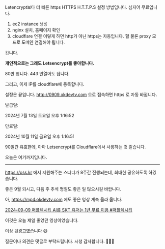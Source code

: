 Letencrypt보다 더 빠른 https HTTPS H.T.T.P.S 설정 방법입니다.
심지어 무료입니다.

1. ec2 instance 생성
2. nginx 설치, 홈페이지 확인
3. cloudflare 연결
이렇게 하면 http가 아닌 https는 자동입니다. 헐
물론 proxy 모드로 도메인 연결해야 됩니다.

갑니다.

**개인적으로는 그래도 Letsencrypt를 좋아합니다.**

80만 엽니다. 443 안열어도 됩니다.

그리고, 이제 IP를 cloudflare에 등록합니다.

설정은 끝입니다.
http://0909.okdevtv.com 으로 접속하면 
https 로 자동 바뀝니다.

발급일:

2024년 7월 13일 토요일 오후 1:16:52

만료일:

2024년 10월 11일 금요일 오후 1:16:51

90일간 유효한데, 아마 Letsencrypt를 Cloudflare에서 사용하는 것 같습니다.

오늘은 여기까지입니다.

---

https://oss.kr 에서 지원해주는 스터디가 8주간 진행되는데,
최대한 공유하도록 하겠습니다.

좋은 9월 되시고, 다음 주 추석 명절도 좋은 일 많으시길 바랍니다.

아,
https://mp4.okdevtv.com 에도 좋은 영상 계속 올라 옵니다.

[2024-09-09 퍼플렉시티 AI를 SKT 유저는 1년 무료 이용 #퍼플렉시티](https://youtu.be/BDQAhYLc_UA)

이것은 오늘 제일 좋았던 영상이었습니다.

이상 뒷광고였습니다 😅

질문이나 의견은 댓글로 부탁드립니다.
시청 감사합니다. 🙇🏻‍♂️